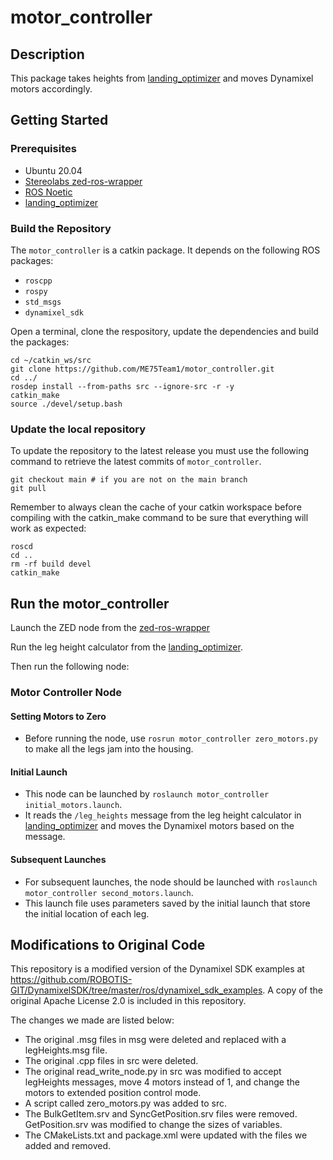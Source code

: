 # motor_controller

## Description
This package takes heights from [landing_optimizer](https://github.com/ME75Team1/landing_optimizer) and moves Dynamixel motors accordingly.

## Getting Started
### Prerequisites
- Ubuntu 20.04
- [Stereolabs zed-ros-wrapper](https://github.com/stereolabs/zed-ros-wrapper)
- [ROS Noetic](http://wiki.ros.org/noetic/Installation/Ubuntu)
- [landing_optimizer](https://github.com/ME75Team1/landing_optimizer)

### Build the Repository
The `motor_controller` is a catkin package. It depends on the following ROS packages:
- `roscpp`
- `rospy`
- `std_msgs`
- `dynamixel_sdk`

Open a terminal, clone the respository, update the dependencies and build the packages:
```
cd ~/catkin_ws/src
git clone https://github.com/ME75Team1/motor_controller.git
cd ../
rosdep install --from-paths src --ignore-src -r -y
catkin_make
source ./devel/setup.bash
```

### Update the local repository
To update the repository to the latest release you must use the following command to retrieve the latest commits of `motor_controller`.

```
git checkout main # if you are not on the main branch
git pull
```
Remember to always clean the cache of your catkin workspace before compiling with the catkin_make command to be sure that everything will work as expected:
```
roscd
cd ..
rm -rf build devel
catkin_make
```

## Run the motor_controller
Launch the ZED node from the [zed-ros-wrapper](https://github.com/stereolabs/zed-ros-wrapper)

Run the leg height calculator from the [landing_optimizer](https://github.com/ME75Team1/landing_optimizer).

Then run the following node:

### Motor Controller Node
#### Setting Motors to Zero
- Before running the node, use `rosrun motor_controller zero_motors.py` to make all the legs jam into the housing.
#### Initial Launch
- This node can be launched by `roslaunch motor_controller initial_motors.launch`.
- It reads the `/leg_heights` message from the leg height calculator in [landing_optimizer](https://github.com/ME75Team1/landing_optimizer) and moves the Dynamixel motors based on the message.
#### Subsequent Launches
- For subsequent launches, the node should be launched with `roslaunch motor_controller second_motors.launch`.
- This launch file uses parameters saved by the initial launch that store the initial location of each leg.

## Modifications to Original Code
This repository is a modified version of the Dynamixel SDK examples at https://github.com/ROBOTIS-GIT/DynamixelSDK/tree/master/ros/dynamixel_sdk_examples. 
A copy of the original Apache License 2.0 is included in this repository. 

The changes we made are listed below:
- The original .msg files in msg were deleted and replaced with a legHeights.msg file.
- The original .cpp files in src were deleted.
- The original read_write_node.py in src was modified to accept legHeights messages, move 4 motors instead of 1, and change the motors to extended position control mode.
- A script called zero_motors.py was added to src.
- The BulkGetItem.srv and SyncGetPosition.srv files were removed. GetPosition.srv was modified to change the sizes of variables.
- The CMakeLists.txt and package.xml were updated with the files we added and removed.
